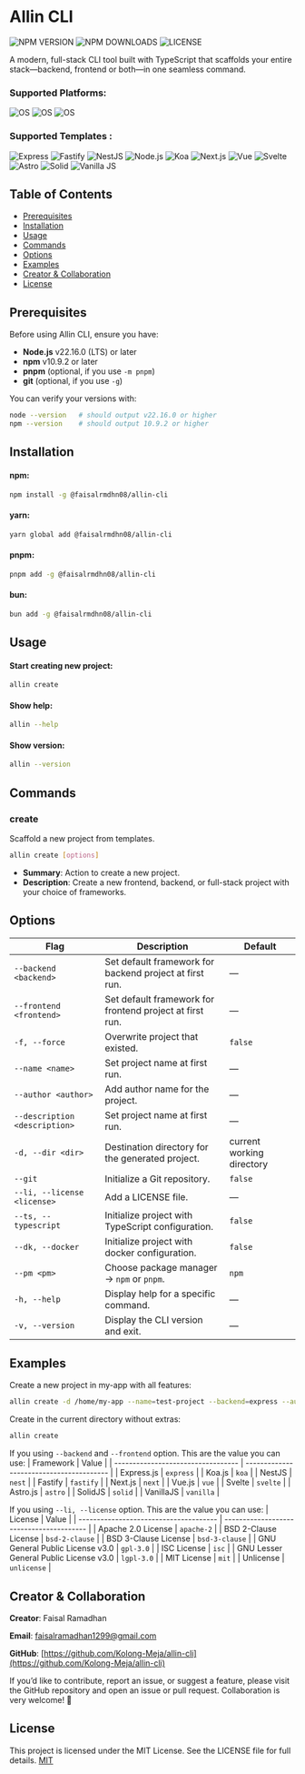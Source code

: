 # Allin CLI

![NPM VERSION](https://img.shields.io/npm/v/@faisalrmdhn08/allin-cli?style=flat-square)
![NPM DOWNLOADS](https://img.shields.io/npm/dm/@faisalrmdhn08/allin-cli?style=flat-square)
![LICENSE](https://img.shields.io/badge/license-MIT-blue?style=flat-square)

A modern, full-stack CLI tool built with TypeScript that scaffolds your entire
stack—backend, frontend or both—in one seamless command.

### Supported Platforms:

![OS](https://img.shields.io/badge/mac%20os-000000?style=for-the-badge&logo=apple&logoColor=white)
![OS](https://img.shields.io/badge/Linux-FCC624?style=for-the-badge&logo=linux&logoColor=black)
![OS](https://img.shields.io/badge/Windows-0078D6?style=for-the-badge&logo=windows&logoColor=white)

### Supported Templates :

![Express](https://img.shields.io/badge/Express%20js-000000?style=for-the-badge&logo=express&logoColor=white)
![Fastify](https://img.shields.io/badge/fastify-202020?style=for-the-badge&logo=fastify&logoColor=white)
![NestJS](https://img.shields.io/badge/nestjs-E0234E?style=for-the-badge&logo=nestjs&logoColor=white)
![Node.js](https://img.shields.io/badge/Node%20js-339933?style=for-the-badge&logo=nodedotjs&logoColor=white)
![Koa](https://img.shields.io/badge/Koa.js-333333?style=for-the-badge&logo=koajs&logoColor=white)
![Next.js](https://img.shields.io/badge/next%20js-000000?style=for-the-badge&logo=nextdotjs&logoColor=white)
![Vue](https://img.shields.io/badge/Vue%20js-35495E?style=for-the-badge&logo=vuedotjs&logoColor=4FC08D)
![Svelte](https://img.shields.io/badge/Svelte-4A4A55?style=for-the-badge&logo=svelte&logoColor=FF3E00)
![Astro](https://img.shields.io/badge/Astro-0C1222?style=for-the-badge&logo=astro&logoColor=FDFDFE)
![Solid](https://img.shields.io/badge/Solid%20JS-2C4F7C?style=for-the-badge&logo=solid&logoColor=white)
![Vanilla JS](https://img.shields.io/badge/JavaScript-323330?style=for-the-badge&logo=javascript&logoColor=F7DF1E)

## Table of Contents

- [Prerequisites](#prerequisites)
- [Installation](#installation)
- [Usage](#usage)
- [Commands](#commands)
- [Options](#options)
- [Examples](#examples)
- [Creator & Collaboration](#creator--collaboration)
- [License](#license)

## Prerequisites

Before using Allin CLI, ensure you have:

- **Node.js** v22.16.0 (LTS) or later
- **npm** v10.9.2 or later
- **pnpm** (optional, if you use `-m pnpm`)
- **git** (optional, if you use `-g`)

You can verify your versions with:

```bash
node --version   # should output v22.16.0 or higher
npm --version    # should output 10.9.2 or higher
```

## Installation

#### npm:

```bash
npm install -g @faisalrmdhn08/allin-cli
```

#### yarn:

```bash
yarn global add @faisalrmdhn08/allin-cli
```

#### pnpm:

```bash
pnpm add -g @faisalrmdhn08/allin-cli
```

#### bun:

```bash
bun add -g @faisalrmdhn08/allin-cli
```

## Usage

#### Start creating new project:

```bash
allin create
```

#### Show help:

```bash
allin --help
```

#### Show version:

```bash
allin --version
```

## Commands

### create

Scaffold a new project from templates.

```bash
allin create [options]
```

- **Summary**: Action to create a new project.
- **Description**: Create a new frontend, backend, or full-stack project with
  your choice of frameworks.

## Options

| Flag                          | Description                                              | Default                   |
| ----------------------------- | -------------------------------------------------------- | ------------------------- |
| `--backend <backend>`         | Set default framework for backend project at first run.  | —                         |
| `--frontend <frontend>`       | Set default framework for frontend project at first run. | —                         |
| `-f, --force`                 | Overwrite project that existed.                          | `false`                   |
| `--name <name>`               | Set project name at first run.                           | —                         |
| `--author <author>`           | Add author name for the project.                         | —                         |
| `--description <description>` | Set project name at first run.                           | —                         |
| `-d, --dir <dir>`             | Destination directory for the generated project.         | current working directory |
| `--git`                       | Initialize a Git repository.                             | `false`                   |
| `--li, --license <license>`   | Add a LICENSE file.                                      | —                         |
| `--ts, --typescript`          | Initialize project with TypeScript configuration.        | `false`                   |
| `--dk, --docker`              | Initialize project with docker configuration.            | `false`                   |
| `--pm <pm>`                   | Choose package manager -> `npm` or `pnpm`.               | `npm`                     |
| `-h, --help`                  | Display help for a specific command.                     | —                         |
| `-v, --version`               | Display the CLI version and exit.                        | —                         |

## Examples

Create a new project in my-app with all features:

```bash
allin create -d /home/my-app --name=test-project --backend=express --author "Faisal" --description "My project" --li=mit --git --ts --dk -f
```

Create in the current directory without extras:

```bash
allin create
```

If you using `--backend` and `--frontend` option. This are the value you can
use: | Framework | Value | | ---------------------------------- |
---------------------------------------- | | Express.js | `express` | | Koa.js |
`koa` | | NestJS | `nest` | | Fastify | `fastify` | | Next.js | `next` | |
Vue.js | `vue` | | Svelte | `svelte` | | Astro.js | `astro` | | SolidJS |
`solid` | | VanillaJS | `vanilla` |

If you using `--li, --license` option. This are the value you can use: | License
| Value | | -------------------------------------- |
---------------------------------------- | | Apache 2.0 License | `apache-2` | |
BSD 2-Clause License | `bsd-2-clause` | | BSD 3-Clause License | `bsd-3-clause`
| | GNU General Public License v3.0 | `gpl-3.0` | | ISC License | `isc` | | GNU
Lesser General Public License v3.0 | `lgpl-3.0` | | MIT License | `mit` | |
Unlicense | `unlicense` |

## Creator & Collaboration

**Creator**: Faisal Ramadhan

**Email**: [faisalramadhan1299@gmail.com](mailto:faisalramadhan1299@gmail.com)

**GitHub**:
[https://github.com/Kolong-Meja/allin-cli](https://github.com/Kolong-Meja/allin-cli)

If you’d like to contribute, report an issue, or suggest a feature, please visit
the GitHub repository and open an issue or pull request. Collaboration is very
welcome! 🚀

## License

This project is licensed under the MIT License. See the LICENSE file for full
details. [MIT](https://opensource.org/license/mit)
